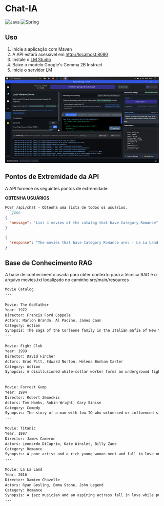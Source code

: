 # Chat-IA

![Java](https://img.shields.io/badge/java-%23ED8B00.svg?style=for-the-badge&logo=openjdk&logoColor=white)
![Spring](https://img.shields.io/badge/spring-%236DB33F.svg?style=for-the-badge&logo=spring&logoColor=white)

## Uso

1. Inicie a aplicação com Maven
2. A API estará acessível em [http://localhost:8080](http://localhost:8080)
3. Instale o [LM Studio](https://lmstudio.ai/)
4. Baixe o modelo Google's Gemma 2B Instruct
5. Inicie o servidor LM

![LM Studio](/github/print-lmstudio.jpeg)

## Pontos de Extremidade da API
A API fornece os seguintes pontos de extremidade:

**OBTENHA USUÁRIOS**
```markdown
POST /api/chat - Obtenha uma lista de todos os usuários.
```json
{
  "message": "List 4 movies of the catalog that have Category Romance"
}
```
```json
{
  "response": "The movies that have Category Romance are: - La La Land - Titanic"
}
```

## Base de Conhecimento RAG
A base de conhecimento usada para obter contexto para a técnica RAG é o arquivo movies.txt localizado no caminho src/main/resources

```txt
Movie Catalog
---

Movie: The Godfather
Year: 1972
Director: Francis Ford Coppola
Actors: Marlon Brando, Al Pacino, James Caan
Category: Action
Synopsis: The saga of the Corleone family in the Italian mafia of New York.
---

Movie: Fight Club
Year: 1999
Director: David Fincher
Actors: Brad Pitt, Edward Norton, Helena Bonham Carter
Category: Action
Synopsis: A disillusioned white-collar worker forms an underground fight club.
---

Movie: Forrest Gump
Year: 1994
Director: Robert Zemeckis
Actors: Tom Hanks, Robin Wright, Gary Sinise
Category: Comedy
Synopsis: The story of a man with low IQ who witnessed or influenced significant events of the 20th century in America, maintaining hope and love for his childhood passion, Jenny.
---

Movie: Titanic
Year: 1997
Director: James Cameron
Actors: Leonardo DiCaprio, Kate Winslet, Billy Zane
Category: Romance
Synopsis: A poor artist and a rich young woman meet and fall in love on the fateful voyage of the RMS Titanic.
---

Movie: La La Land
Year: 2016
Director: Damien Chazelle
Actors: Ryan Gosling, Emma Stone, John Legend
Category: Romance
Synopsis: A jazz musician and an aspiring actress fall in love while pursuing their dreams in a city known for crushing hopes and breaking hearts.
---

```
